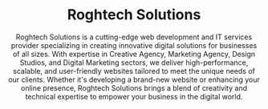 <h1 align=center>Roghtech Solutions</h1> 
<p align=center>Roghtech Solutions is a cutting-edge web development and IT services provider specializing in creating innovative digital solutions for businesses of all sizes. With expertise in Creative Agency, Marketing Agency, Design Studios, and Digital Marketing sectors, we deliver high-performance, scalable, and user-friendly websites tailored to meet the unique needs of our clients. Whether it's developing a brand-new website or enhancing your online presence, Roghtech Solutions brings a blend of creativity and technical expertise to empower your business in the digital world.</p>




